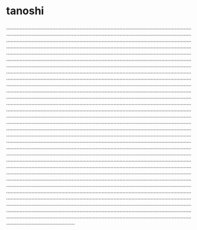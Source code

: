 # tanoshi
..................................................................................................................................................................................................................................................................................................................................................................................................................................................................................................................................................................................................................................................................................................................................................................................................................................................................................................................................................................................................................................................................................................................................................................................................................................................................................................................................................................................................................................................................................................................................................................................................................................................................................................................................................................................................................................................................................................................................................................................................................................................................................................................................................................................................................................................................................................................................................................................................................................................................................................................................................................................................................................................................................................................................................................................................................................................................................................................................................................................................................................................................................................................................................................................................................................................................................................................................................................................................................................................................................................................................................................................................................................................................................................................................................................................................................................................................................................................................................................................................................................................